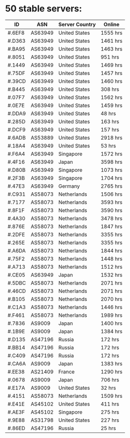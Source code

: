 # 50 stable servers:

| ID | ASN | Server Country | Online |
| ------ | ------ | ------ | ------ |
| #.6EF8 | AS63949 | United States | 1555 hrs |
| #.D363 | AS63949 | United States | 1461 hrs |
| #.BA95 | AS63949 | United States | 1463 hrs |
| #.8051 | AS63949 | United States | 951 hrs |
| #.1449 | AS63949 | United States | 1469 hrs |
| #.75DF | AS63949 | United States | 1457 hrs |
| #.39CD | AS63949 | United States | 1460 hrs |
| #.B445 | AS63949 | United States | 308 hrs |
| #.07F7 | AS63949 | United States | 1562 hrs |
| #.0E7E | AS63949 | United States | 1459 hrs |
| #.DDA9 | AS63949 | United States | 48 hrs |
| #.285D | AS63949 | United States | 163 hrs |
| #.DCF9 | AS63949 | United States | 157 hrs |
| #.6ADB | AS53889 | United States | 2918 hrs |
| #.18A4 | AS63949 | United States | 53 hrs |
| #.F6A4 | AS63949 | Singapore | 1572 hrs |
| #.4F16 | AS63949 | Japan | 3598 hrs |
| #.D80B | AS63949 | Singapore | 1073 hrs |
| #.2F3B | AS63949 | Singapore | 1704 hrs |
| #.47E3 | AS63949 | Germany | 2765 hrs |
| #.C931 | AS58073 | Netherlands | 1506 hrs |
| #.7177 | AS58073 | Netherlands | 3593 hrs |
| #.8F1F | AS58073 | Netherlands | 3590 hrs |
| #.4A30 | AS58073 | Netherlands | 3478 hrs |
| #.876E | AS58073 | Netherlands | 1847 hrs |
| #.2DFE | AS58073 | Netherlands | 3355 hrs |
| #.265E | AS58073 | Netherlands | 3355 hrs |
| #.A6DA | AS58073 | Netherlands | 1844 hrs |
| #.75F2 | AS58073 | Netherlands | 1448 hrs |
| #.A713 | AS58073 | Netherlands | 1512 hrs |
| #.CE05 | AS63949 | Japan | 1532 hrs |
| #.5DBC | AS58073 | Netherlands | 2071 hrs |
| #.46CD | AS58073 | Netherlands | 2071 hrs |
| #.B105 | AS58073 | Netherlands | 2070 hrs |
| #.C1A3 | AS58073 | Netherlands | 1446 hrs |
| #.F461 | AS58073 | Netherlands | 1989 hrs |
| #.7836 | AS9009 | Japan | 1400 hrs |
| #.1B9E | AS9009 | Japan | 1384 hrs |
| #.D135 | AS47196 | Russia | 172 hrs |
| #.BB14 | AS47196 | Russia | 172 hrs |
| #.C409 | AS47196 | Russia | 172 hrs |
| #.CA6A | AS9009 | Japan | 1383 hrs |
| #.EE38 | AS21409 | France | 1290 hrs |
| #.0678 | AS9009 | Japan | 706 hrs |
| #.E17A | AS9009 | United States | 32 hrs |
| #.4151 | AS58073 | Netherlands | 1509 hrs |
| #.E41E | AS45102 | United States | 411 hrs |
| #.AE3F | AS45102 | Singapore | 275 hrs |
| #.9E88 | AS31798 | United States | 227 hrs |
| #.86ED | AS47196 | Russia | 25 hrs |


